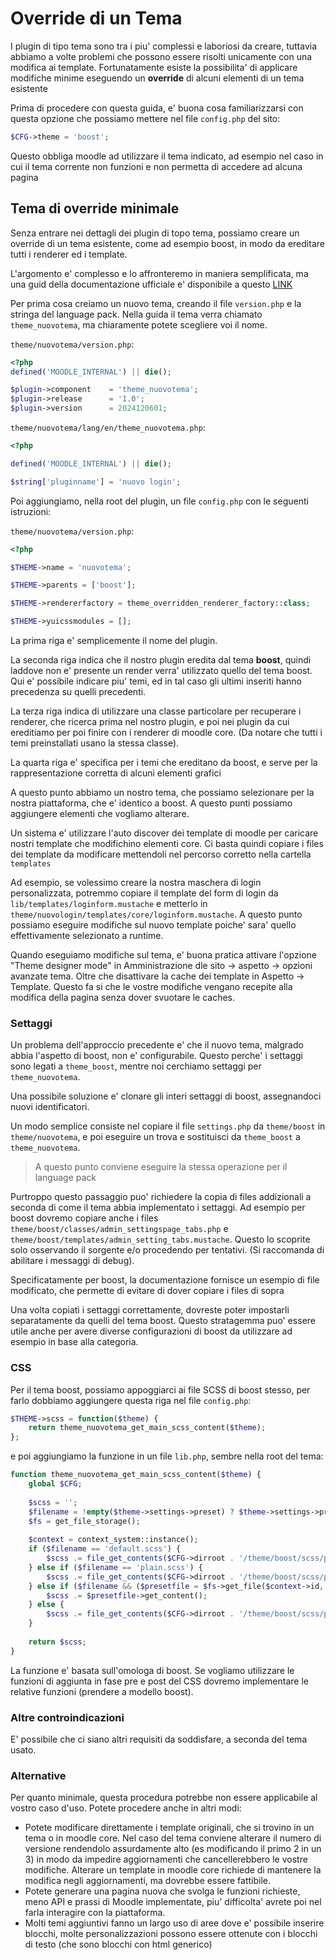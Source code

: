 Override di un Tema
===================

I plugin di tipo tema sono tra i piu' complessi e laboriosi da creare, tuttavia abbiamo a volte problemi che possono essere risolti unicamente con una modifica ai template. Fortunatamente esiste la possibilita' di applicare modifiche minime eseguendo un **override** di alcuni elementi di un tema esistente

Prima di procedere con questa guida, e' buona cosa familiarizzarsi con questa opzione che possiamo mettere nel file `config.php` del sito:

```php
$CFG->theme = 'boost';
```

Questo obbliga moodle ad utilizzare il tema indicato, ad esempio nel caso in cui il tema corrente non funzioni e non permetta di accedere ad alcuna pagina

Tema di override minimale
-------------------------

Senza entrare nei dettagli dei plugin di topo tema, possiamo creare un override di un tema esistente, come ad esempio boost, in modo da ereditare tutti i renderer ed i template.

L'argomento e' complesso e lo affronteremo in maniera semplificata, ma una guid della documentazione ufficiale e' disponibile a questo [LINK](https://docs.moodle.org/dev/Themes)

Per prima cosa creiamo un nuovo tema, creando il file `version.php` e la stringa del language pack. Nella guida il tema verra chiamato `theme_nuovotema`, ma chiaramente potete scegliere voi il nome.

`theme/nuovotema/version.php`:

```php
<?php
defined('MOODLE_INTERNAL') || die();

$plugin->component    = 'theme_nuovotema';
$plugin->release      = '1.0';
$plugin->version      = 2024120601;
```

`theme/nuovotema/lang/en/theme_nuovotema.php`:

```php
<?php

defined('MOODLE_INTERNAL') || die();

$string['pluginname'] = 'nuovo login';
```

Poi aggiungiamo, nella root del plugin, un file `config.php` con le seguenti istruzioni:

`theme/nuovotema/version.php`:

```php
<?php

$THEME->name = 'nuovotema';

$THEME->parents = ['boost'];

$THEME->rendererfactory = theme_overridden_renderer_factory::class;

$THEME->yuicssmodules = [];  
```

La prima riga e' semplicemente il nome del plugin.

La seconda riga indica che il nostro plugin eredita dal tema **boost**, quindi laddove non e' presente un render verra' utilizzato quello del tema boost. Qui e' possibile indicare piu' temi, ed in tal caso gli ultimi inseriti hanno precedenza su quelli precedenti.

La terza riga indica di utilizzare una classe particolare per recuperare i renderer, che ricerca prima nel nostro plugin, e poi nei plugin da cui ereditiamo per poi finire con i renderer di moodle core. (Da notare che tutti i temi preinstallati usano la stessa classe).

La quarta riga e' specifica per i temi che ereditano da boost, e serve per la rappresentazione corretta di alcuni elementi grafici

A questo punto abbiamo un nostro tema, che possiamo selezionare per la nostra piattaforma, che e' identico a boost. A questo punti possiamo aggiungere elementi che vogliamo alterare.

Un sistema e' utilizzare l'auto discover dei template di moodle per caricare nostri template che modifichino elementi core. Ci basta quindi copiare i files dei template da modificare mettendoli nel percorso corretto nella cartella `templates`

Ad esempio, se volessimo creare la nostra maschera di login personalizzata, potremmo copiare il template del form di login da `lib/templates/loginform.mustache` e metterlo in `theme/nuovologin/templates/core/loginform.mustache`. A questo punto possiamo eseguire modifiche sul nuovo template poiche' sara' quello effettivamente selezionato a runtime.

Quando eseguiamo modifiche sul tema, e' buona pratica attivare l'opzione "Theme designer mode" in Amministrazione dle sito -> aspetto -> opzioni avanzate tema. Oltre che disattivare la cache dei template in Aspetto -> Template. Questo fa si che le vostre modifiche vengano recepite alla modifica della pagina senza dover svuotare le caches.

### Settaggi

Un problema dell'approccio precedente e' che il nuovo tema, malgrado abbia l'aspetto di boost, non e' configurabile. Questo perche' i settaggi sono legati a `theme_boost`, mentre noi cerchiamo settaggi per `theme_nuovotema`.

Una possibile soluzione e' clonare gli interi settaggi di boost, assegnandoci nuovi identificatori.

Un modo semplice consiste nel copiare il file `settings.php` da `theme/boost` in `theme/nuovotema`, e poi eseguire un trova e sostituisci da `theme_boost` a `theme_nuovotema`.

> A questo punto conviene eseguire la stessa operazione per il language pack

Purtroppo questo passaggio puo' richiedere la copia di files addizionali a seconda di come il tema abbia implementato i settaggi. Ad esempio per boost dovremo copiare anche i files `theme/boost/classes/admin_settingspage_tabs.php` e `theme/boost/templates/admin_setting_tabs.mustache`. Questo lo scoprite solo osservando il sorgente e/o procedendo per tentativi. (Si raccomanda di abilitare i messaggi di debug).

Specificatamente per boost, la documentazione fornisce un esempio di file modificato, che permette di evitare di dover copiare i files di sopra

Una volta copiati i settaggi correttamente, dovreste poter impostarli separatamente da quelli del tema boost. Questo stratagemma puo' essere utile anche per avere diverse configurazioni di boost da utilizzare ad esempio in base alla categoria.

### CSS

Per il tema boost, possiamo appoggiarci ai file SCSS di boost stesso, per farlo dobbiamo aggiungere questa riga nel file `config.php`:

```php
$THEME->scss = function($theme) {
    return theme_nuovotema_get_main_scss_content($theme);
};
```

e poi aggiungiamo la funzione in un file `lib.php`, sembre nella root del tema:

```php
function theme_nuovotema_get_main_scss_content($theme) {
    global $CFG;                                                                                                                    
                                                                                                                                    
    $scss = '';                                                                                                                     
    $filename = !empty($theme->settings->preset) ? $theme->settings->preset : null;                                                 
    $fs = get_file_storage();                                                                                                       
                                                                                                                                    
    $context = context_system::instance();                                                                                          
    if ($filename == 'default.scss') {                                                                                              
        $scss .= file_get_contents($CFG->dirroot . '/theme/boost/scss/preset/default.scss');                                        
    } else if ($filename == 'plain.scss') {                                                                                         
        $scss .= file_get_contents($CFG->dirroot . '/theme/boost/scss/preset/plain.scss');                                          
    } else if ($filename && ($presetfile = $fs->get_file($context->id, 'theme_nuovotema', 'preset', 0, '/', $filename))) {              
        $scss .= $presetfile->get_content();                                                                                        
    } else {                                                                                                                        
        $scss .= file_get_contents($CFG->dirroot . '/theme/boost/scss/preset/default.scss');                                        
    }                                                                                                                                       
                                                                                                                                    
    return $scss;       
}
```

La funzione e' basata sull'omologa di boost. Se vogliamo utilizzare le funzioni di aggiunta in fase pre e post del CSS dovremo implementare le relative funzioni (prendere a modello boost).

### Altre controindicazioni

E' possibile che ci siano altri requisiti da soddisfare, a seconda del tema usato.

### Alternative

Per quanto minimale, questa procedura potrebbe non essere applicabile al vostro caso d'uso. Potete procedere anche in altri modi:

- Potete modificare direttamente i template originali, che si trovino in un tema o in moodle core. Nel caso del tema conviene alterare il numero di versione rendendolo assurdamente alto (es modificando il primo 2 in un 3) in modo da impedire aggiornamenti che cancellerebbero le vostre modifiche. Alterare un template in moodle core richiede di mantenere la modifica negli aggiornamenti, ma dovrebbe essere fattibile.
- Potete generare una pagina nuova che svolga le funzioni richieste, meno API e prassi di Moodle implementate, piu' difficolta' avrete poi nel farla interagire con la piattaforma.
- Molti temi aggiuntivi fanno un largo uso di aree dove e' possibile inserire blocchi, molte personalizzazioni possono essere ottenute con i blocchi di testo (che sono blocchi con html generico)